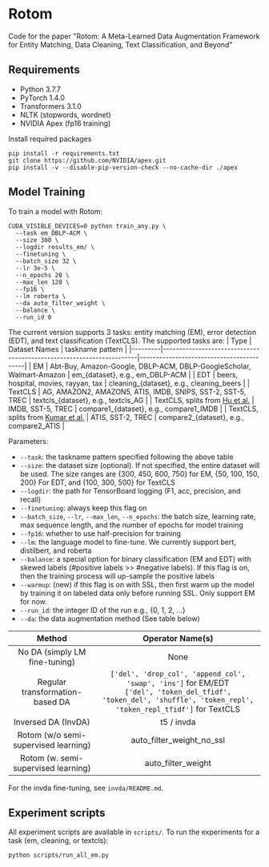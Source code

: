 # Rotom
Code for the paper "Rotom: A Meta-Learned Data Augmentation Framework for Entity Matching, Data Cleaning, Text Classification, and Beyond"

## Requirements

* Python 3.7.7
* PyTorch 1.4.0
* Transformers 3.1.0
* NLTK (stopwords, wordnet)
* NVIDIA Apex (fp16 training)

Install required packages
```
pip install -r requirements.txt
git clone https://github.com/NVIDIA/apex.git
pip install -v --disable-pip-version-check --no-cache-dir ./apex
```

## Model Training

To train a model with Rotom:
```
CUDA_VISIBLE_DEVICES=0 python train_any.py \
  --task em_DBLP-ACM \
  --size 300 \
  --logdir results_em/ \
  --finetuning \
  --batch_size 32 \
  --lr 3e-5 \
  --n_epochs 20 \
  --max_len 128 \
  --fp16 \
  --lm roberta \
  --da auto_filter_weight \
  --balance \
  --run_id 0
```

The current version supports 3 tasks: entity matching (EM), error detection (EDT), and text classification (TextCLS). The supported tasks are:
| Type    | Dataset Names                                                        | taskname pattern                         |
|---------|----------------------------------------------------------------------|------------------------------------------|
| EM      | Abt-Buy, Amazon-Google, DBLP-ACM, DBLP-GoogleScholar, Walmart-Amazon | em_{dataset}, e.g., em_DBLP-ACM          |
| EDT     | beers, hospital, movies, rayyan, tax                                 | cleaning_{dataset}, e.g., cleaning_beers |
| TextCLS | AG, AMAZON2, AMAZON5, ATIS, IMDB, SNIPS, SST-2, SST-5, TREC          | textcls_{dataset}, e.g., textcls_AG      |
| TextCLS, splits from [Hu et al.](https://arxiv.org/pdf/1910.12795.pdf) | IMDB, SST-5, TREC | compare1_{dataset}, e.g., compare1_IMDB |
| TextCLS, splits from [Kumar et al.](https://arxiv.org/pdf/2003.02245.pdf) | ATIS, SST-2, TREC | compare2_{dataset}, e.g., compare2_ATIS |

Parameters:
* ``--task``: the taskname pattern specified following the above table
* ``--size``: the dataset size (optional). If not specified, the entire dataset will be used. The size ranges are {300, 450, 600, 750} for EM, {50, 100, 150, 200} For EDT, and {100, 300, 500} for TextCLS
* ``--logdir``: the path for TensorBoard logging (F1, acc, precision, and recall)
* ``--finetuning``: always keep this flag on
* ``--batch_size``, ``--lr``, ``--max_len``, ``--n_epochs``: the batch size, learning rate, max sequence length, and the number of epochs for model training
* ``--fp16``: whether to use half-precision for training
* ``--lm``: the language model to fine-tune. We currently support bert, distilbert, and roberta
* ``--balance``: a special option for binary classification (EM and EDT) with skewed labels (#positive labels >> #negative labels). If this flag is on, then the training process will up-sample the positive labels
* ``--warmup``: (new) if this flag is on with SSL, then first warm up the model by training it on labeled data only before running SSL. Only support EM for now.
* ``--run_id``: the integer ID of the run e.g., {0, 1, 2, ...}
* ``--da``: the data augmentation method (See table below)

|                Method                |                                                                              Operator Name(s)                                                                             |
|:------------------------------------:|:-------------------------------------------------------------------------------------------------------------------------------------------------------------------------:|
|     No DA (simply LM fine-tuning)    |                                                                                    None                                                                                   |
|    Regular transformation-based DA   | ``['del', 'drop_col', 'append_col', 'swap', 'ins']`` for EM/EDT <br> ``['del', 'token_del_tfidf', 'token_del', 'shuffle', 'token_repl', 'token_repl_tfidf']`` for TextCLS |
|          Inversed DA (InvDA)         |                                                                                 t5 / invda                                                                                |
| Rotom (w/o semi-supervised learning) |                                                                         auto_filter_weight_no_ssl                                                                         |
|  Rotom (w. semi-supervised learning) |                                                                             auto_filter_weight                                                                            |

For the invda fine-tuning, see ``invda/README.md``.


## Experiment scripts

All experiment scripts are available in ``scripts/``. To run the experiments for a task (em, cleaning, or textcls):
```
python scripts/run_all_em.py
```
